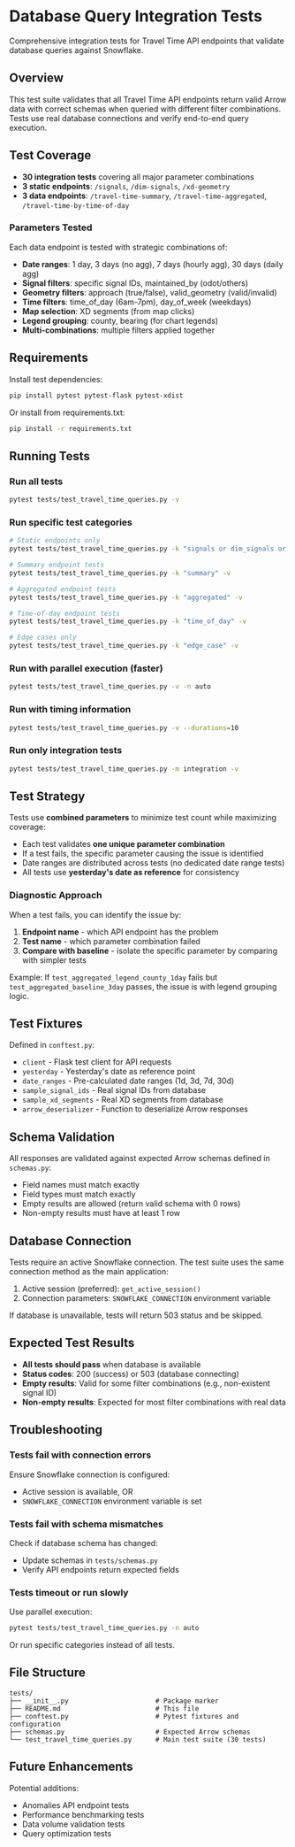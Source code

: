 # Database Query Integration Tests

Comprehensive integration tests for Travel Time API endpoints that validate database queries against Snowflake.

## Overview

This test suite validates that all Travel Time API endpoints return valid Arrow data with correct schemas when queried with different filter combinations. Tests use real database connections and verify end-to-end query execution.

## Test Coverage

- **30 integration tests** covering all major parameter combinations
- **3 static endpoints**: `/signals`, `/dim-signals`, `/xd-geometry`
- **3 data endpoints**: `/travel-time-summary`, `/travel-time-aggregated`, `/travel-time-by-time-of-day`

### Parameters Tested

Each data endpoint is tested with strategic combinations of:

- **Date ranges**: 1 day, 3 days (no agg), 7 days (hourly agg), 30 days (daily agg)
- **Signal filters**: specific signal IDs, maintained_by (odot/others)
- **Geometry filters**: approach (true/false), valid_geometry (valid/invalid)
- **Time filters**: time_of_day (6am-7pm), day_of_week (weekdays)
- **Map selection**: XD segments (from map clicks)
- **Legend grouping**: county, bearing (for chart legends)
- **Multi-combinations**: multiple filters applied together

## Requirements

Install test dependencies:

```bash
pip install pytest pytest-flask pytest-xdist
```

Or install from requirements.txt:

```bash
pip install -r requirements.txt
```

## Running Tests

### Run all tests

```bash
pytest tests/test_travel_time_queries.py -v
```

### Run specific test categories

```bash
# Static endpoints only
pytest tests/test_travel_time_queries.py -k "signals or dim_signals or geometry" -v

# Summary endpoint tests
pytest tests/test_travel_time_queries.py -k "summary" -v

# Aggregated endpoint tests
pytest tests/test_travel_time_queries.py -k "aggregated" -v

# Time-of-day endpoint tests
pytest tests/test_travel_time_queries.py -k "time_of_day" -v

# Edge cases only
pytest tests/test_travel_time_queries.py -k "edge_case" -v
```

### Run with parallel execution (faster)

```bash
pytest tests/test_travel_time_queries.py -v -n auto
```

### Run with timing information

```bash
pytest tests/test_travel_time_queries.py -v --durations=10
```

### Run only integration tests

```bash
pytest tests/test_travel_time_queries.py -m integration -v
```

## Test Strategy

Tests use **combined parameters** to minimize test count while maximizing coverage:

- Each test validates **one unique parameter combination**
- If a test fails, the specific parameter causing the issue is identified
- Date ranges are distributed across tests (no dedicated date range tests)
- All tests use **yesterday's date as reference** for consistency

### Diagnostic Approach

When a test fails, you can identify the issue by:

1. **Endpoint name** - which API endpoint has the problem
2. **Test name** - which parameter combination failed
3. **Compare with baseline** - isolate the specific parameter by comparing with simpler tests

Example: If `test_aggregated_legend_county_1day` fails but `test_aggregated_baseline_3day` passes, the issue is with legend grouping logic.

## Test Fixtures

Defined in `conftest.py`:

- `client` - Flask test client for API requests
- `yesterday` - Yesterday's date as reference point
- `date_ranges` - Pre-calculated date ranges (1d, 3d, 7d, 30d)
- `sample_signal_ids` - Real signal IDs from database
- `sample_xd_segments` - Real XD segments from database
- `arrow_deserializer` - Function to deserialize Arrow responses

## Schema Validation

All responses are validated against expected Arrow schemas defined in `schemas.py`:

- Field names must match exactly
- Field types must match exactly
- Empty results are allowed (return valid schema with 0 rows)
- Non-empty results must have at least 1 row

## Database Connection

Tests require an active Snowflake connection. The test suite uses the same connection method as the main application:

1. Active session (preferred): `get_active_session()`
2. Connection parameters: `SNOWFLAKE_CONNECTION` environment variable

If database is unavailable, tests will return 503 status and be skipped.

## Expected Test Results

- **All tests should pass** when database is available
- **Status codes**: 200 (success) or 503 (database connecting)
- **Empty results**: Valid for some filter combinations (e.g., non-existent signal ID)
- **Non-empty results**: Expected for most filter combinations with real data

## Troubleshooting

### Tests fail with connection errors

Ensure Snowflake connection is configured:
- Active session is available, OR
- `SNOWFLAKE_CONNECTION` environment variable is set

### Tests fail with schema mismatches

Check if database schema has changed:
- Update schemas in `tests/schemas.py`
- Verify API endpoints return expected fields

### Tests timeout or run slowly

Use parallel execution:
```bash
pytest tests/test_travel_time_queries.py -n auto
```

Or run specific categories instead of all tests.

## File Structure

```
tests/
├── __init__.py                      # Package marker
├── README.md                        # This file
├── conftest.py                      # Pytest fixtures and configuration
├── schemas.py                       # Expected Arrow schemas
└── test_travel_time_queries.py      # Main test suite (30 tests)
```

## Future Enhancements

Potential additions:

- Anomalies API endpoint tests
- Performance benchmarking tests
- Data volume validation tests
- Query optimization tests
